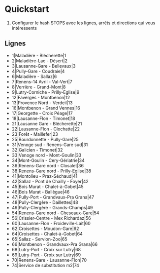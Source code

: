 # Quickstart

1. Configurer le hash STOPS avec les lignes, arrêts et directions qui vous intéressents

## Lignes

* 1|Maladière - Blécherette|1
* 2|Maladière-Lac - Désert|2
* 3|Lausanne-Gare - Bellevaux|3
* 4|Pully-Gare - Coudraie|4
* 6|Maladière - Sallaz|6
* 7|Renens-14 Avril - Val-Vert|7
* 8|Verrière - Grand-Mont|8
* 9|Lutry-Corniche - Prilly-Eglise|9
* 12|Faverges - Montbenon|12
* 13|Provence Nord - Verdeil|13
* 16|Montbenon - Grand Vennes|16
* 17|Georgette - Croix Péage|17
* 18|Lausanne-Flon - Timonet|18
* 21|Lausanne Gare - Blécherette|21
* 22|Lausanne-Flon - Clochatte|22
* 23|Forêt - Maillefer|23
* 25|Bourdonnette - Pully-Gare|25
* 31|Venoge sud - Renens-Gare sud|31
* 32|Galicien - Timonet|32
* 33|Venoge nord - Mont-Goulin|33
* 34|Mont-Goulin - Cery-Gériatrie|34
* 36|Renens-Gare nord - Closalet|36
* 38|Renens-Gare nord - Prilly-Eglise|38
* 41|Montolieu - Praz-Séchaud|41
* 42|Sallaz - Pont de Chailly - Foyer|42
* 45|Bois Murat - Chalet-à-Gobet|45
* 46|Bois Murat - Ballègue|46
* 47|Pully-Port - Grandvaux-Pra Grana|47
* 48|Pully-Clergère - Daillettes|48
* 49|Pully-Clergère - Grands-Champs|49
* 54|Renens-Gare nord - Cheseaux-Gare|54
* 56|Crissier-Centre - Mex Richardaz|56
* 60|Lausanne-Flon - Froideville-Lait|60
* 62|Croisettes - Moudon-Gare|62
* 64|Croisettes - Chalet-à-Gobet|64
* 65|Sallaz - Servion-Zoo|65
* 66|Montbenon - Grandvaux-Pra Grana|66
* 68|Lutry-Port - Croix sur Lutry|68
* 69|Lutry-Port - Croix sur Lutry|69
* 70|Renens-Gare - Lausanne-Flon|70
* 74|Service de substitution m2|74


